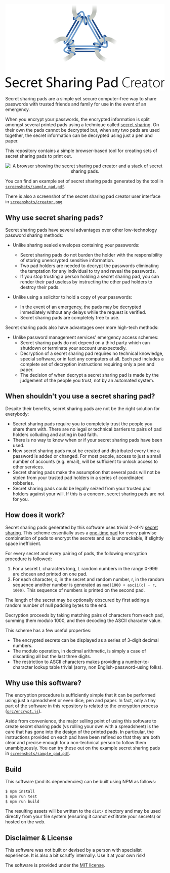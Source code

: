 <p align="center">
	<img
		src="./src/images/logo_with_text_creator.svg"
		alt="Secret Sharing Pad Creator"
	/>
</p>


Secret sharing pads are a simple yet secure computer-free way to share
passwords with trusted friends and family for use in the event of an emergency.

When you encrypt your passwords, the encrypted information is split amongst
several printed pads using a technique called [secret
sharing](https://en.wikipedia.org/wiki/Secret_sharing). On their own the pads
cannot be decrypted but, when any two pads are used together, the secret
information can be decrypted using just a pen and paper.

This repository contains a simple browser-based tool for creating sets of
secret sharing pads to print out.

<p align="center">
	<img
		src="./screenshots/summary.svg"
		alt="A browser showing the secret sharing pad creator and a stack of secret sharing pads."
	/>
</p>

You can find an example set of secret sharing pads generated by the tool in
[`screenshots/sample_pad.pdf`](screenshots/sample_pad.pdf).

There is also a screenshot of the secret sharing pad creator user interface in
[`screenshots/creator.png`](screenshots/creator.png).


Why use secret sharing pads?
----------------------------

Secret sharing pads have several advantages over other low-technology password
sharing methods:

* Unlike sharing sealed envelopes containing your passwords:
  * Secret sharing pads do not burden the holder with the responsibility of
    storing unencrypted sensitive information.
  * Two pad holders are needed to decrypt the passwords eliminating the
    temptation for any individual to try and reveal the passwords.
  * If you stop trusting a person holding a secret sharing pad, you can render
    their pad useless by instructing the other pad holders to destroy their
    pads.

* Unlike using a solicitor to hold a copy of your passwords:
  * In the event of an emergency, the pads may be decrypted immediately without
    any delays while the request is verified.
  * Secret sharing pads are completely free to use.

Secret sharing pads also have advantages over more high-tech methods:

* Unlike password management services' emergency access schemes:
  * Secret sharing pads do not depend on a third party which can shutdown or
    terminate your account unexpectedly.
  * Decryption of a secret sharing pad requires no technical knowledge, special
    software, or in fact any computers at all. Each pad includes a complete set
    of decryption instructions requiring only a pen and paper.
  * The decision of when decrypt a secret sharing pad is made by the judgement
    of the people you trust, not by an automated system.


When shouldn't you use a secret sharing pad?
--------------------------------------------

Despite their benefits, secret sharing pads are not be the right solution for
everybody:

* Secret sharing pads require you to completely trust the people you share them
  with. There are no legal or technical barriers to pairs of pad holders
  colluding and acting in bad faith.
* There is no way to know when or if your secret sharing pads have been used.
* New secret sharing pads must be created and distributed every time a password
  is added or changed. For most people, access to just a small number of
  accounts (e.g. email), will be sufficient to unlock access to other services. 
* Secret sharing pads make the assumption that several pads will not be
  stolen from your trusted pad holders in a series of coordinated robberies.
* Secret sharing pads could be legally seized from your trusted pad holders
  against your will. If this is a concern, secret sharing pads are not for you.



How does it work?
-----------------

Secret sharing pads generated by this software uses trivial 2-of-N [secret
sharing](https://en.wikipedia.org/wiki/Secret_sharing#1_%3C_t_%3C_n,_and,_more_general,_any_desired_subset_of_n).
This scheme essentially uses a [one-time
pad](https://en.wikipedia.org/wiki/One-time_pad) for every pairwise combination
of pads to encrypt the secrets and so is uncrackable, if slightly space
inefficient.

For every secret and every pairing of pads, the following encryption procedure
is followed:

1. For a secret L characters long, L random numbers in the range 0-999 are
   chosen and printed on one pad.
2. For each character, c, in the secret and random number, r, in the random
   sequence another number is generated as `mod(1000 + ascii(c) - r, 1000)`.
   This sequence of numbers is printed on the second pad.

The length of the secret may be optionally obscured by first adding a random
number of null padding bytes to the end.

Decryption proceeds by taking matching pairs of characters from each pad,
summing them modulo 1000, and then decoding the ASCII character value.

This scheme has a few useful properties:

* The encrypted secrets can be displayed as a series of 3-digit decimal
  numbers.
* The modulo operation, in decimal arithmetic, is simply a case of discarding
  all but the last three digits.
* The restriction to ASCII characters makes providing a number-to-character
  lookup table trivial (sorry, non English-password-using folks).


Why use this software?
----------------------

The encryption procedure is sufficiently simple that it can be performed using
just a spreadsheet or even dice, pen and paper. In fact, only a tiny part of
the software in this repository is related to the encryption process
([`src/encrypt.js`](./src/encrypt.js)).

Aside from convenience, the major selling point of using this software to
create secret sharing pads (vs rolling your own with a spreadsheet) is the care
that has gone into the design of the printed pads. In particular, the
instructions provided on each pad have been refined so that they are both clear
and precise enough for a non-technical person to follow them unambiguously. You
can try these out on the example secret sharing pads in
[`screenshots/sample_pad.pdf`](screenshots/sample_pad.pdf).


Build
-----

This software (and its dependencies) can be built using NPM as follows:

    $ npm install
    $ npm run test
    $ npm run build

The resulting assets will be written to the `dist/` directory and may be used
directly from your file system (ensuring it cannot exfiltrate your secrets) or
hosted on the web.


Disclaimer & License
--------------------

This software was not built or devised by a person with specialist experience.
It is also a bit scruffy internally. Use it at your own risk!

The software is provided under the [MIT license](LICENSE.txt).

